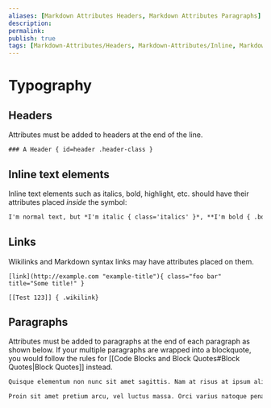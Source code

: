 ```yaml
---
aliases: [Markdown Attributes Headers, Markdown Attributes Paragraphs]
description: 
permalink: 
publish: true
tags: [Markdown-Attributes/Headers, Markdown-Attributes/Inline, Markdown-Attributes/Links, Markdown-Attributes/Paragraphs]
---
```


# Typography

## Headers

Attributes must be added to headers at the end of the line.

`### A Header { id=header .header-class }`

## Inline text elements

  
Inline text elements such as italics, bold, highlight, etc. should have their attributes placed *inside* the symbol:

```md
I'm normal text, but *I'm italic { class='italics' }*, **I'm bold { .bold }** and ==I'm highlighted { id=highlight }==.
```

## Links

Wikilinks and Markdown syntax links may have attributes placed on them.

`[link](http://example.com "example-title"){ class="foo bar" title="Some title!" }`

`[[Test 123]] { .wikilink}`

## Paragraphs

Attributes must be added to paragraphs at the end of each paragraph as shown below. If your multiple paragraphs are wrapped into a blockquote, you would follow the rules for [[Code Blocks and Block Quotes#Block Quotes|Block Quotes]] instead. 

```md
Quisque elementum non nunc sit amet sagittis. Nam at risus at ipsum aliquam imperdiet. Aenean sed mattis justo. Integer dapibus erat finibus consectetur semper. Fusce faucibus dui sit amet luctus consequat. Aenean metus eros, luctus ac quam a, iaculis scelerisque felis. Vivamus convallis porta enim sit amet interdum. Maecenas et ligula a neque ultricies interdum sed eu diam. Curabitur vel turpis vitae massa condimentum sodales. Nunc lobortis porta odio, eu ultrices est egestas quis. Praesent ac magna et ante eleifend maximus. Sed mollis diam id justo consequat fermentum. { .class }

Proin sit amet pretium arcu, vel luctus massa. Orci varius natoque penatibus et magnis dis parturient montes, nascetur ridiculus mus. Nullam vel nisi ut nulla vehicula faucibus et non augue. In sed nunc sit amet augue fringilla tincidunt. Sed non nisl libero. Etiam id venenatis ligula, volutpat porta sapien. Proin viverra felis enim, in elementum risus sodales vel. Sed pellentesque erat ac diam finibus, sit amet dignissim dui convallis. Proin non mollis sapien. Curabitur cursus ligula viverra commodo consectetur. Mauris nec tristique odio. Praesent maximus iaculis libero in vulputate. { .class }
```
